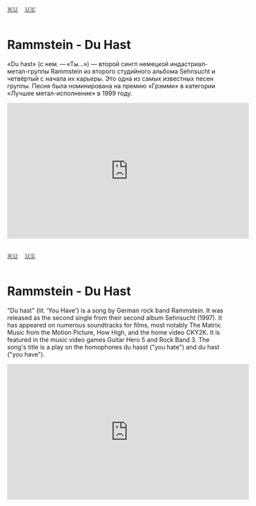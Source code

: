 <span id="ru"><a href='#ru'>🇷🇺</a> &nbsp;&nbsp;&nbsp;<a href='#en'>🇺🇸</a> &nbsp;&nbsp;&nbsp;</span><br><br>

# Rammstein - Du Hast 

«Du hast» (с нем. — «Ты…») — второй сингл немецкой индастриал-метал-группы Rammstein из второго студийного альбома Sehnsucht и четвёртый с начала их карьеры. Это одна из самых известных песен группы. Песня была номинирована на премию «Грэмми» в категории «Лучшее метал-исполнение» в 1999 году. 

<iframe width="560" height="315" src="https://www.youtube.com/embed/W3q8Od5qJio?si=iiOKJ2K9BiMyew_H" title="YouTube video player" frameborder="0" allow="accelerometer; autoplay; clipboard-write; encrypted-media; gyroscope; picture-in-picture; web-share" referrerpolicy="strict-origin-when-cross-origin" allowfullscreen></iframe><br><br>

<span id="en"><a href='#ru'>🇷🇺</a> &nbsp;&nbsp;&nbsp;<a href='#en'>🇺🇸</a> &nbsp;&nbsp;&nbsp;</span><br><br>

# Rammstein - Du Hast 

"Du hast" (lit. 'You Have') is a song by German rock band Rammstein. It was released as the second single from their second album Sehnsucht (1997). It has appeared on numerous soundtracks for films, most notably The Matrix: Music from the Motion Picture, How High, and the home video CKY2K. It is featured in the music video games Guitar Hero 5 and Rock Band 3. The song's title is a play on the homophones du hasst ("you hate") and du hast ("you have"). 

<iframe width="560" height="315" src="https://www.youtube.com/embed/W3q8Od5qJio?si=iiOKJ2K9BiMyew_H" title="YouTube video player" frameborder="0" allow="accelerometer; autoplay; clipboard-write; encrypted-media; gyroscope; picture-in-picture; web-share" referrerpolicy="strict-origin-when-cross-origin" allowfullscreen></iframe><br><br>

